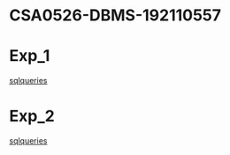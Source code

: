 # CSA0526-DBMS-192110557
# Exp_1
[sqlqueries](https://github.com/Thevaashree02/CSA0526-DBMS-192110557/blob/main/DBMS%20EXPT%201.txt)
# Exp_2
[sqlqueries](https://github.com/Thevaashree02/CSA0526-DBMS-192110557/blob/main/DBMS%20EXPT%202.txt)
